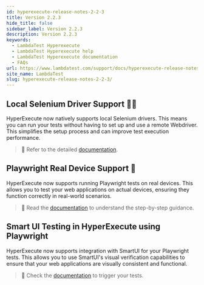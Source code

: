 ```yaml
---
id: hyperexecute-release-notes-2-2-3
title: Version 2.2.3
hide_title: false
sidebar_label: Version 2.2.3
description: Version 2.2.3
keywords:
  - LambdaTest Hyperexecute
  - LambdaTest Hyperexecute help
  - LambdaTest Hyperexecute documentation
  - FAQs
url: https://www.lambdatest.com/support/docs/hyperexecute-release-notes-2-2-3/
site_name: LambdaTest
slug: hyperexecute-release-notes-2-2-3/
---
```


<script type="application/ld+json"
      dangerouslySetInnerHTML={{ __html: JSON.stringify({
       "@context": "https://schema.org",
        "@type": "BreadcrumbList",
        "itemListElement": [{
          "@type": "ListItem",
          "position": 1,
          "name": "Home",
          "item": "https://www.lambdatest.com"
        },{
          "@type": "ListItem",
          "position": 2,
          "name": "Support",
          "item": "https://www.lambdatest.com/support/docs/"
        },{
          "@type": "ListItem",
          "position": 3,
          "name": "Version",
          "item": "https://www.lambdatest.com/support/docs/hyperexecute-release-notes-2-2-3/"
        }]
      })
    }}
></script>
## Local Selenium Driver Support 🧑‍💻

HyperExecute now natively supports local Selenium drivers. This means you can run your tests without having to set up and use a remote Webdriver. This simplifies the setup process and can improve test execution performance.

> 📕 Refer to the detailed [documentation](/support/docs/hyperexecute-how-to-run-tests-using-local-selenium-drivers/).

## Playwright Real Device Support 📲
HyperExecute now supports running Playwright tests on real devices. This allows you to test your web applications on actual devices, ensuring they function correctly in real-world scenarios.

> 📘 Read the [documentation](/support/docs/playwright-real-device-on-hyperexecute/) to understand the step-by-step guidance.

## Smart UI Testing in HyperExecute using Playwright

HyperExecute now supports integration with SmartUI for your Playwright tests. This allows you to use SmartUI's visual verification capabilities to ensure that your web applications are visually consistent and functional.

> :green_book: Check the [documentation](/support/docs/hyperexecute-smart-ui-test-using-playwright/) to trigger your tests.